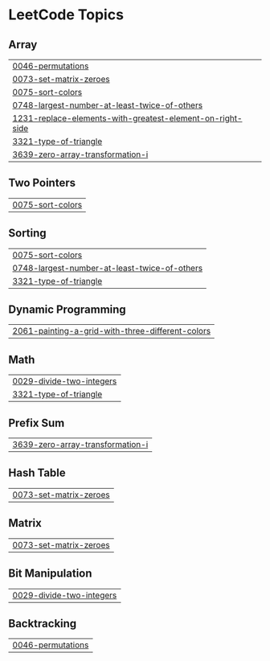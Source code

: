

<!---LeetCode Topics Start-->
# LeetCode Topics
## Array
|  |
| ------- |
| [0046-permutations](https://github.com/solomon-2105/DSA/tree/master/0046-permutations) |
| [0073-set-matrix-zeroes](https://github.com/solomon-2105/DSA/tree/master/0073-set-matrix-zeroes) |
| [0075-sort-colors](https://github.com/solomon-2105/DSA/tree/master/0075-sort-colors) |
| [0748-largest-number-at-least-twice-of-others](https://github.com/solomon-2105/DSA/tree/master/0748-largest-number-at-least-twice-of-others) |
| [1231-replace-elements-with-greatest-element-on-right-side](https://github.com/solomon-2105/DSA/tree/master/1231-replace-elements-with-greatest-element-on-right-side) |
| [3321-type-of-triangle](https://github.com/solomon-2105/DSA/tree/master/3321-type-of-triangle) |
| [3639-zero-array-transformation-i](https://github.com/solomon-2105/DSA/tree/master/3639-zero-array-transformation-i) |
## Two Pointers
|  |
| ------- |
| [0075-sort-colors](https://github.com/solomon-2105/DSA/tree/master/0075-sort-colors) |
## Sorting
|  |
| ------- |
| [0075-sort-colors](https://github.com/solomon-2105/DSA/tree/master/0075-sort-colors) |
| [0748-largest-number-at-least-twice-of-others](https://github.com/solomon-2105/DSA/tree/master/0748-largest-number-at-least-twice-of-others) |
| [3321-type-of-triangle](https://github.com/solomon-2105/DSA/tree/master/3321-type-of-triangle) |
## Dynamic Programming
|  |
| ------- |
| [2061-painting-a-grid-with-three-different-colors](https://github.com/solomon-2105/DSA/tree/master/2061-painting-a-grid-with-three-different-colors) |
## Math
|  |
| ------- |
| [0029-divide-two-integers](https://github.com/solomon-2105/DSA/tree/master/0029-divide-two-integers) |
| [3321-type-of-triangle](https://github.com/solomon-2105/DSA/tree/master/3321-type-of-triangle) |
## Prefix Sum
|  |
| ------- |
| [3639-zero-array-transformation-i](https://github.com/solomon-2105/DSA/tree/master/3639-zero-array-transformation-i) |
## Hash Table
|  |
| ------- |
| [0073-set-matrix-zeroes](https://github.com/solomon-2105/DSA/tree/master/0073-set-matrix-zeroes) |
## Matrix
|  |
| ------- |
| [0073-set-matrix-zeroes](https://github.com/solomon-2105/DSA/tree/master/0073-set-matrix-zeroes) |
## Bit Manipulation
|  |
| ------- |
| [0029-divide-two-integers](https://github.com/solomon-2105/DSA/tree/master/0029-divide-two-integers) |
## Backtracking
|  |
| ------- |
| [0046-permutations](https://github.com/solomon-2105/DSA/tree/master/0046-permutations) |
<!---LeetCode Topics End-->